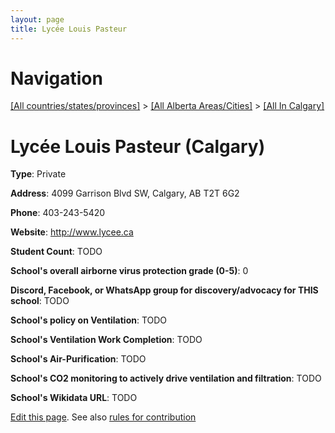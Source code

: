 ```yaml
---
layout: page
title: Lycée Louis Pasteur
---
```

# Navigation

[[All countries/states/provinces]](../../..) > [[All Alberta Areas/Cities]](../..) > [[All In Calgary]](..)

# Lycée Louis Pasteur (Calgary)

**Type**: Private

**Address**: 4099 Garrison Blvd SW, Calgary, AB T2T 6G2

**Phone**: 403-243-5420

**Website**: <http://www.lycee.ca>

**Student Count**: TODO

**School's overall airborne virus protection grade (0-5)**: 0

**Discord, Facebook, or WhatsApp group for discovery/advocacy for THIS school**: TODO

**School's policy on Ventilation**: TODO

**School's Ventilation Work Completion**: TODO

**School's Air-Purification**: TODO

**School's CO2 monitoring to actively drive ventilation and filtration**: TODO

**School's Wikidata URL**: TODO


[Edit this page](https://github.com/ventilate-schools/AB/edit/main/./Calgary/Lycée_Louis_Pasteur.md). See also [rules for contribution](../../../contribution-rules/)